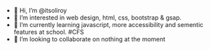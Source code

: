 - 👋 Hi, I’m @itsoliroy
- 👀 I’m interested in web design, html, css, bootstrap & gsap.
- 🌱 I’m currently learning javascript, more accessibility and sementic features at school. #CFS
- 💞️ I’m looking to collaborate on nothing at the moment

